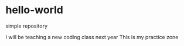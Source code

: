 # hello-world
simple repository

I will be teaching a new coding class next year
This is my practice zone
